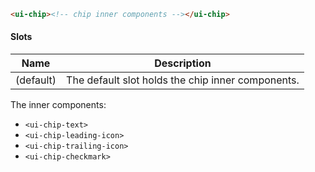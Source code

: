 ```html
<ui-chip><!-- chip inner components --></ui-chip>
```

#### Slots

| Name      | Description                                       |
| --------- | ------------------------------------------------- |
| (default) | The default slot holds the chip inner components. |

The inner components:

- `<ui-chip-text>`
- `<ui-chip-leading-icon>`
- `<ui-chip-trailing-icon>`
- `<ui-chip-checkmark>`
